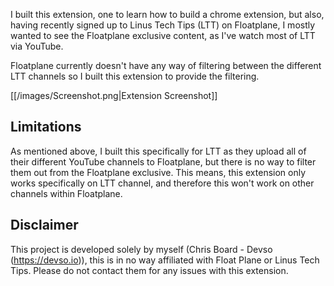 I built this extension, one to learn how to build
a chrome extension, but also, having recently
signed up to Linus Tech Tips (LTT) on Floatplane, I
mostly wanted to see the Floatplane exclusive content,
as I've watch most of LTT via YouTube. 

Floatplane currently doesn't have any way of filtering 
between the different LTT channels so I built this 
extension to provide the filtering. 

[[/images/Screenshot.png|Extension Screenshot]]

## Limitations
As mentioned above, I built this specifically for LTT
as they upload all of their different YouTube channels
to Floatplane, but there is no way to filter them out
from the Floatplane exclusive. This means, this extension
only works specifically on LTT channel, and therefore
this won't work on other channels within Floatplane. 

## Disclaimer
This project is developed solely by myself 
(Chris Board - Devso (https://devso.io)), this is in
no way affiliated with Float Plane or Linus Tech Tips.
Please do not contact them for any issues with this
extension. 